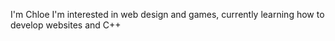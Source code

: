 I'm Chloe
I'm interested in web design and games, currently learning how to develop websites and C++
